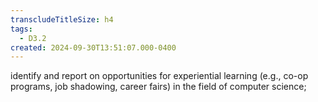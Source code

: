 ```yaml
---
transcludeTitleSize: h4
tags:
  - D3.2
created: 2024-09-30T13:51:07.000-0400
---
```

identify and report on opportunities for experiential learning (e.g., co-op programs, job shadowing, career fairs) in the field of computer science;
